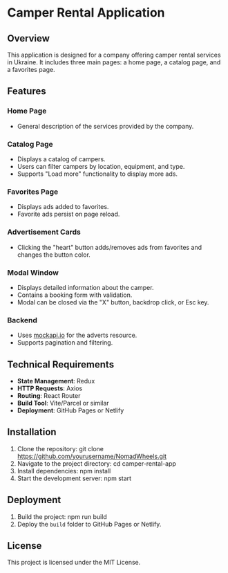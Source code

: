 # Camper Rental Application

## Overview

This application is designed for a company offering camper rental services in Ukraine. It
includes three main pages: a home page, a catalog page, and a favorites page.

## Features

### Home Page

- General description of the services provided by the company.

### Catalog Page

- Displays a catalog of campers.
- Users can filter campers by location, equipment, and type.
- Supports "Load more" functionality to display more ads.

### Favorites Page

- Displays ads added to favorites.
- Favorite ads persist on page reload.

### Advertisement Cards

- Clicking the "heart" button adds/removes ads from favorites and changes the button
  color.

### Modal Window

- Displays detailed information about the camper.
- Contains a booking form with validation.
- Modal can be closed via the "X" button, backdrop click, or Esc key.

### Backend

- Uses [mockapi.io](https://mockapi.io/) for the adverts resource.
- Supports pagination and filtering.

## Technical Requirements

- **State Management**: Redux
- **HTTP Requests**: Axios
- **Routing**: React Router
- **Build Tool**: Vite/Parcel or similar
- **Deployment**: GitHub Pages or Netlify

## Installation

1. Clone the repository: git clone https://github.com/yourusername/NomadWheels.git
2. Navigate to the project directory: cd camper-rental-app
3. Install dependencies: npm install
4. Start the development server: npm start

## Deployment

1. Build the project: npm run build
2. Deploy the `build` folder to GitHub Pages or Netlify.

## License

This project is licensed under the MIT License.
